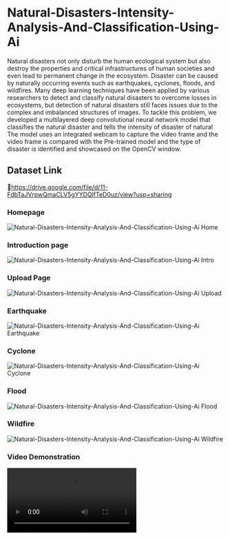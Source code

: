 # Natural-Disasters-Intensity-Analysis-And-Classification-Using-Ai
Natural disasters not only disturb the human ecological system but also destroy the properties and critical infrastructures of human societies and even lead to permanent change in the ecosystem. Disaster can be caused by naturally occurring events such as earthquakes, cyclones, floods, and wildfires. Many deep learning techniques have been applied by various researchers to detect and classify natural disasters to overcome losses in ecosystems, but detection of natural disasters still faces issues due to the complex and imbalanced structures of images. To tackle this problem, we developed a multilayered deep convolutional neural network model that classifies the natural disaster and tells the intensity of disaster  of natural The model uses an integrated webcam to capture the video frame and the video frame is compared with the Pre-trained model and the type of disaster is identified and showcased on the OpenCV window. 
## Dataset Link 
🔗https://drive.google.com/file/d/11-FdbTaJVrpwQmaCLV5gYYDQlfTeD0uz/view?usp=sharing
### Homepage
![Natural-Disasters-Intensity-Analysis-And-Classification-Using-Ai Home]( https://github.com/taniyaabbineni14/Natural-Disasters-Intensity-Analysis-And-Classification-Using-Ai/blob/main/Img/Home.png)
### Introduction page
![Natural-Disasters-Intensity-Analysis-And-Classification-Using-Ai Intro](https://github.com/taniyaabbineni14/Natural-Disasters-Intensity-Analysis-And-Classification-Using-Ai/blob/main/Img/Intro.png)
### Upload Page
![Natural-Disasters-Intensity-Analysis-And-Classification-Using-Ai Upload](https://github.com/taniyaabbineni14/Natural-Disasters-Intensity-Analysis-And-Classification-Using-Ai/blob/main/Img/Upload.png)
### Earthquake
![Natural-Disasters-Intensity-Analysis-And-Classification-Using-Ai Earthquake](https://github.com/taniyaabbineni14/Natural-Disasters-Intensity-Analysis-And-Classification-Using-Ai/blob/main/Img/Earthquake.png)
### Cyclone
![Natural-Disasters-Intensity-Analysis-And-Classification-Using-Ai Cyclone](https://github.com/taniyaabbineni14/Natural-Disasters-Intensity-Analysis-And-Classification-Using-Ai/blob/main/Img/Cyclone.png)
### Flood
![Natural-Disasters-Intensity-Analysis-And-Classification-Using-Ai Flood](https://github.com/taniyaabbineni14/Natural-Disasters-Intensity-Analysis-And-Classification-Using-Ai/blob/main/Img/Flood.png)
### Wildfire
![Natural-Disasters-Intensity-Analysis-And-Classification-Using-Ai Wildfire](https://github.com/taniyaabbineni14/Natural-Disasters-Intensity-Analysis-And-Classification-Using-Ai/blob/main/Img/Wildfire.png)
### Video Demonstration 
![Natural-Disasters-Intensity-Analysis-And-Classification-Using-Ai Video Demonstration](https://github.com/taniyaabbineni14/Natural-Disasters-Intensity-Analysis-And-Classification-Using-Ai/blob/main/Video%20Demo/Video%20Demonstration.MP4)
